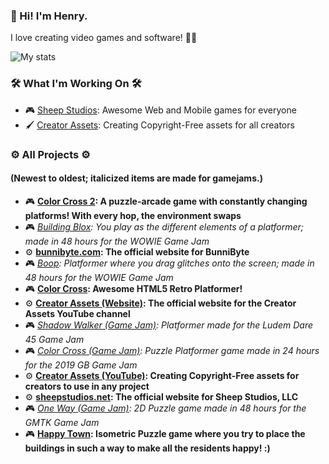 ### 👋 Hi! I'm Henry. 

I love creating video games and software! 👨‍💻

![My stats](https://github-readme-stats.vercel.app/api?username=hrichhart&show_icons=true)

### 🛠️ What I'm Working On 🛠️
- 🎮 [Sheep Studios](https://sheepstudios.net/): Awesome Web and Mobile games for everyone
- 🖌️ [Creator Assets](https://github.com/hrichhart/creator-assets-website): Creating Copyright-Free assets for all creators

### ⚙️ All Projects ⚙️
#### (Newest to oldest; italicized items are made for gamejams.)
- 🎮 **[Color Cross 2](https://sheepstudios.net/color-cross-2): A puzzle-arcade game with constantly changing platforms! With every hop, the environment swaps**
- 🎮 *[Building Blox](https://hrichhart.itch.io/building-blox): You play as the different elements of a platformer; made in 48 hours for the WOWIE Game Jam*
- ⚙️ **[bunnibyte.com](https://bunnibyte.com): The official website for BunniByte**
- 🎮 *[Boop](https://hrichhart.itch.io/boop): Platformer where you drag glitches onto the screen; made in 48 hours for the WOWIE Game Jam*
- 🎮 **[Color Cross](https://sheepstudios.net/color-cross): Awesome HTML5 Retro Platformer!**
- ⚙️ **[Creator Assets (Website)](https://creatorassets.com): The official website for the Creator Assets YouTube channel**
- 🎮 *[Shadow Walker (Game Jam)](https://hrichhart.itch.io/shadow-walker): Platformer made for the Ludem Dare 45 Game Jam*
- 🎮 *[Color Cross (Game Jam)](https://hrichhart.itch.io/color-cross): Puzzle Platformer game made in 24 hours for the 2019 GB Game Jam*
- ⚙️ **[Creator Assets (YouTube)](https://youtube.com/creatorassets): Creating Copyright-Free assets for creators to use in any project**
- ⚙️ **[sheepstudios.net](https://sheepstudios.net): The official website for Sheep Studios, LLC**
- 🎮 *[One Way (Game Jam)](https://hrichhart.itch.io/one-way): 2D Puzzle game made in 48 hours for the GMTK Game Jam*
- 🎮 **[Happy Town](https://sheepstudios.net/happy-town): Isometric Puzzle game where you try to place the buildings in such a way to make all the residents happy! :)**

